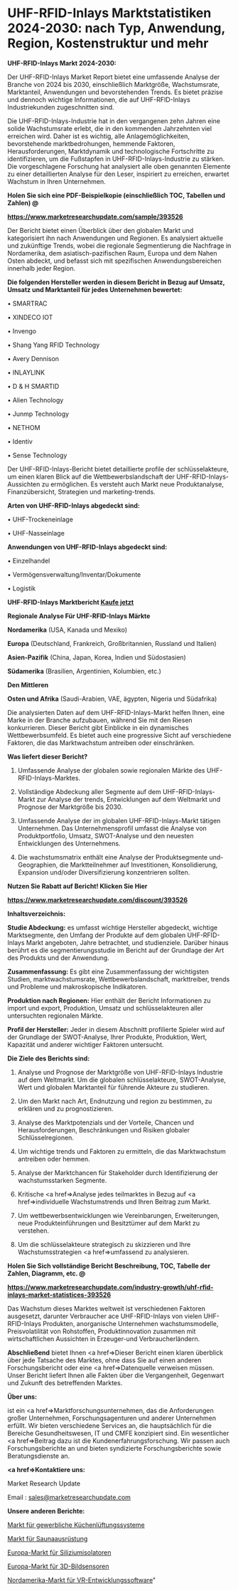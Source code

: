 # UHF-RFID-Inlays Marktstatistiken 2024-2030: nach Typ, Anwendung, Region, Kostenstruktur und mehr

<strong>UHF-RFID-Inlays Markt 2024-2030:</strong>

Der UHF-RFID-Inlays Market Report bietet eine umfassende Analyse der Branche von 2024 bis 2030, einschließlich Marktgröße, Wachstumsrate, Marktanteil, Anwendungen und bevorstehenden Trends. Es bietet präzise und dennoch wichtige Informationen, die auf UHF-RFID-Inlays Industriekunden zugeschnitten sind.

Die UHF-RFID-Inlays-Industrie hat in den vergangenen zehn Jahren eine solide Wachstumsrate erlebt, die in den kommenden Jahrzehnten viel erreichen wird. Daher ist es wichtig, alle Anlagemöglichkeiten, bevorstehende marktbedrohungen, hemmende Faktoren, Herausforderungen, Marktdynamik und technologische Fortschritte zu identifizieren, um die Fußstapfen in UHF-RFID-Inlays-Industrie zu stärken. Die vorgeschlagene Forschung hat analysiert alle oben genannten Elemente zu einer detaillierten Analyse für den Leser, inspiriert zu erreichen, erwartet Wachstum in Ihren Unternehmen.



<strong>Holen Sie sich eine PDF-Beispielkopie (einschließlich TOC, Tabellen und Zahlen) @
</strong>

<strong><a href=https://www.marketresearchupdate.com/sample/393526>

<strong>https://www.marketresearchupdate.com/sample/393526</u></font></a></strong></strong>

Der Bericht bietet einen Überblick über den globalen Markt und kategorisiert ihn nach Anwendungen und Regionen. Es analysiert aktuelle und zukünftige Trends, wobei die regionale Segmentierung die Nachfrage in Nordamerika, dem asiatisch-pazifischen Raum, Europa und dem Nahen Osten abdeckt, und befasst sich mit spezifischen Anwendungsbereichen innerhalb jeder Region.



<strong>Die folgenden Hersteller werden in diesem Bericht in Bezug auf Umsatz, Umsatz und Marktanteil für jedes Unternehmen bewertet:</strong>

• SMARTRAC

• XINDECO IOT

• Invengo

• Shang Yang RFID Technology

• Avery Dennison

• INLAYLINK

• D & H SMARTID

• Alien Technology

• Junmp Technology

• NETHOM

• Identiv

• Sense Technology

Der UHF-RFID-Inlays-Bericht bietet detaillierte profile der schlüsselakteure, um einen klaren Blick auf die Wettbewerbslandschaft der UHF-RFID-Inlays-Aussichten zu ermöglichen. Es versteht auch Markt neue Produktanalyse, Finanzübersicht, Strategien und marketing-trends.



<strong>Arten von UHF-RFID-Inlays abgedeckt sind:</strong>

• UHF-Trockeneinlage

• UHF-Nasseinlage



<strong>Anwendungen von UHF-RFID-Inlays abgedeckt sind:</strong>

• Einzelhandel

• Vermögensverwaltung/Inventar/Dokumente

• Logistik



<strong>UHF-RFID-Inlays Marktbericht <a href=https://www.marketresearchupdate.com/buynow/393526>Kaufe jetzt</a></strong>



<strong>Regionale Analyse Für UHF-RFID-Inlays Märkte</strong>



<strong>Nordamerika</strong> (USA, Kanada und Mexiko)



<strong>Europa</strong> (Deutschland, Frankreich, Großbritannien, Russland und Italien)



<strong>Asien-Pazifik</strong> (China, Japan, Korea, Indien und Südostasien)



<strong>Südamerika</strong> (Brasilien, Argentinien, Kolumbien, etc.)



<strong>Den Mittleren</strong> 

<strong>Osten und Afrika</strong> (Saudi-Arabien, VAE, ägypten, Nigeria und Südafrika)

Die analysierten Daten auf dem UHF-RFID-Inlays-Markt helfen Ihnen, eine Marke in der Branche aufzubauen, während Sie mit den Riesen konkurrieren. Dieser Bericht gibt Einblicke in ein dynamisches Wettbewerbsumfeld. Es bietet auch eine progressive Sicht auf verschiedene Faktoren, die das Marktwachstum antreiben oder einschränken.



<strong>Was liefert dieser Bericht?</strong>

1. Umfassende Analyse der globalen sowie regionalen Märkte des UHF-RFID-Inlays-Marktes.

2. Vollständige Abdeckung aller Segmente auf dem UHF-RFID-Inlays-Markt zur Analyse der trends, Entwicklungen auf dem Weltmarkt und Prognose der Marktgröße bis 2030.

3. Umfassende Analyse der im globalen UHF-RFID-Inlays-Markt tätigen Unternehmen. Das Unternehmensprofil umfasst die Analyse von Produktportfolio, Umsatz, SWOT-Analyse und den neuesten Entwicklungen des Unternehmens.

4. Die wachstumsmatrix enthält eine Analyse der Produktsegmente und-Geographien, die Marktteilnehmer auf Investitionen, Konsolidierung, Expansion und/oder Diversifizierung konzentrieren sollten.



<strong>Nutzen Sie Rabatt auf Bericht! Klicken Sie Hier
</strong>

<strong><a href=https://www.marketresearchupdate.com/discount/393526>https://www.marketresearchupdate.com/discount/393526</b></u></font></strong></a>



<strong>Inhaltsverzeichnis:</strong>



<strong>Studie Abdeckung:</strong> es umfasst wichtige Hersteller abgedeckt, wichtige Marktsegmente, den Umfang der Produkte auf dem globalen UHF-RFID-Inlays Markt angeboten, Jahre betrachtet, und studienziele. Darüber hinaus berührt es die segmentierungsstudie im Bericht auf der Grundlage der Art des Produkts und der Anwendung.



<strong>Zusammenfassung:</strong> Es gibt eine Zusammenfassung der wichtigsten Studien, marktwachstumsrate, Wettbewerbslandschaft, markttreiber, trends und Probleme und makroskopische Indikatoren.



<strong>Produktion nach Regionen:</strong> Hier enthält der Bericht Informationen zu import und export, Produktion, Umsatz und schlüsselakteuren aller untersuchten regionalen Märkte.



<strong>Profil der Hersteller:</strong> Jeder in diesem Abschnitt profilierte Spieler wird auf der Grundlage der SWOT-Analyse, Ihrer Produkte, Produktion, Wert, Kapazität und anderer wichtiger Faktoren untersucht.



<strong>Die Ziele des Berichts sind:</strong>

1) Analyse und Prognose der Marktgröße von UHF-RFID-Inlays Industrie auf dem Weltmarkt.
Um die globalen schlüsselakteure, SWOT-Analyse, Wert und globalen Marktanteil für führende Akteure zu studieren.

2) Um den Markt nach Art, Endnutzung und region zu bestimmen, zu erklären und zu prognostizieren.

3) Analyse des Marktpotenzials und der Vorteile, Chancen und Herausforderungen, Beschränkungen und Risiken globaler Schlüsselregionen.

4) Um wichtige trends und Faktoren zu ermitteln, die das Marktwachstum antreiben oder hemmen.

5) Analyse der Marktchancen für Stakeholder durch Identifizierung der wachstumsstarken Segmente.

6) Kritische <a href=>Analyse</a> jedes teilmarktes in Bezug auf <a href=>individuelle</a> Wachstumstrends und Ihren Beitrag zum Markt.

7) Um wettbewerbsentwicklungen wie Vereinbarungen, Erweiterungen, neue Produkteinführungen und Besitztümer auf dem Markt zu verstehen.

8) Um die schlüsselakteure strategisch zu skizzieren und Ihre Wachstumsstrategien <a href=>umfassend</a> zu analysieren.



<strong>Holen Sie Sich vollständige Bericht Beschreibung, TOC, Tabelle der Zahlen, Diagramm, etc. @ </strong>

<strong><a href=https://www.marketresearchupdate.com/industry-growth/uhf-rfid-inlays-market-statistices-393526>https://www.marketresearchupdate.com/industry-growth/uhf-rfid-inlays-market-statistices-393526</a></font></strong>

Das Wachstum dieses Marktes weltweit ist verschiedenen Faktoren ausgesetzt, darunter Verbraucher ace UHF-RFID-Inlays von vielen UHF-RFID-Inlays Produkten, anorganische Unternehmen wachstumsmodelle, Preisvolatilität von Rohstoffen, Produktinnovation zusammen mit wirtschaftlichen Aussichten in Erzeuger-und Verbraucherländern.



<strong>Abschließend</strong> bietet Ihnen <a href=>Dieser</a> Bericht einen klaren überblick über jede Tatsache des Marktes, ohne dass Sie auf einen anderen Forschungsbericht oder eine <a href=>Datenquelle</a> verweisen müssen. Unser Bericht liefert Ihnen alle Fakten über die Vergangenheit, Gegenwart und Zukunft des betreffenden Marktes.



<strong>Über uns:</strong>

 ist ein <a href=>Marktfors</a>chungsunternehmen, das die Anforderungen großer Unternehmen, Forschungsagenturen und anderer Unternehmen erfüllt. Wir bieten verschiedene Services an, die hauptsächlich für die Bereiche Gesundheitswesen, IT und CMFE konzipiert sind. Ein wesentlicher <a href=>Beitrag</a> dazu ist die Kundenerfahrungsforschung. Wir passen auch Forschungsberichte an und bieten syndizierte Forschungsberichte sowie Beratungsdienste an.



<strong><a href=>Kontaktiere uns:</a></strong>

Market Research Update

Email : sales@marketresearchupdate.com



<strong>Unsere anderen Berichte:</strong>

<a href=https://www.linkedin.com/pulse/commercial-kitchen-ventilation-systems-market-has-huge>Markt für gewerbliche Küchenlüftungssysteme</a>

<a href=https://www.linkedin.com/pulse/sauna-equipment-market-outlooks-2023-size-shares-growth>Markt für Saunaausrüstung</a>

<a href=https://www.linkedin.com/pulse/europe-silicon-insulator-market-size-register-high>Europa-Markt für Siliziumisolatoren</a>

<a href=https://www.linkedin.com/pulse/europe-3d-image-sensors-market-size-incredible>Europa-Markt für 3D-Bildsensoren</a>

<a href=https://www.linkedin.com/pulse/north-america-vr-development-software-market>Nordamerika-Markt für VR-Entwicklungssoftware</a>"
